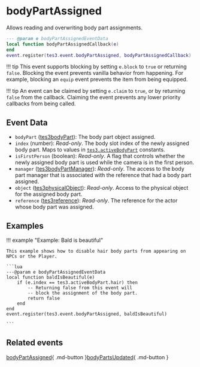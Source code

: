 # bodyPartAssigned
<div class="search_terms" style="display: none">bodypartassigned</div>

<!---
	This file is autogenerated. Do not edit this file manually. Your changes will be ignored.
	More information: https://github.com/MWSE/MWSE/tree/master/docs
-->

Allows reading and overwriting body part assignments.

```lua
--- @param e bodyPartAssignedEventData
local function bodyPartAssignedCallback(e)
end
event.register(tes3.event.bodyPartAssigned, bodyPartAssignedCallback)
```

!!! tip
	This event supports blocking by setting `e.block` to `true` or returning `false`. Blocking the event prevents vanilla behavior from happening. For example, blocking an `equip` event prevents the item from being equipped.

!!! tip
	An event can be claimed by setting `e.claim` to `true`, or by returning `false` from the callback. Claiming the event prevents any lower priority callbacks from being called.

## Event Data

* `bodyPart` ([tes3bodyPart](../../types/tes3bodyPart)): The body part object assigned.
* `index` (number): *Read-only*. The body slot index of the newly assigned body part. Maps to values in [`tes3.activeBodyPart`](https://mwse.github.io/MWSE/references/active-body-parts/) constants.
* `isFirstPerson` (boolean): *Read-only*. A flag that controls whether the newly assigned body part is used while the camera is in the first person.
* `manager` ([tes3bodyPartManager](../../types/tes3bodyPartManager)): *Read-only*. The access to the body part manager that is associated with the reference that had a body part assigned.
* `object` ([tes3physicalObject](../../types/tes3physicalObject)): *Read-only*. Access to the physical object for the assigned body part.
* `reference` ([tes3reference](../../types/tes3reference)): *Read-only*. The reference for the actor whose body part was assigned.

## Examples

!!! example "Example: Bald is beautiful"

	This example shows how to disable hair body parts from appearing on NPCs or the Player.

	```lua
	---@param e bodyPartAssignedEventData
	local function baldIsBeautiful(e)
		if (e.index == tes3.activeBodyPart.hair) then
			-- Returning false from this event will
			-- block the assignment of the body part.
			return false
		end
	end
	event.register(tes3.event.bodyPartAssigned, baldIsBeautiful)

	```


## Related events

[bodyPartAssigned](../bodyPartAssigned/){ .md-button }[bodyPartsUpdated](../bodyPartsUpdated/){ .md-button }

